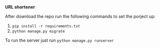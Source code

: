 **URL shortener**

After download the repo run the following commands to set the porject up:
1. `pip install -r requirements.txt`
2. `python manage.py migrate`

To run the server just run `python manage.py runserver`